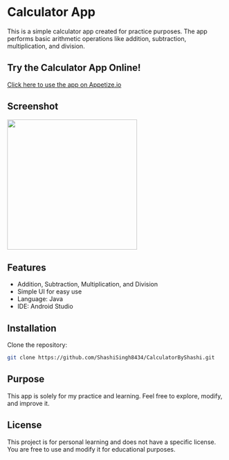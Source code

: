 # Calculator App

This is a simple calculator app created for practice purposes. The app performs basic arithmetic operations like addition, subtraction, multiplication, and division.
## Try the Calculator App Online!
[Click here to use the app on Appetize.io]([https://appetize.io/app/your-app-id](https://appetize.io/app/b_4f6taejrguflrqqiw4o4m2il3a))

## Screenshot
<img src="https://github.com/user-attachments/assets/f293ac66-9019-4eec-9623-f92007a37e6e" width="300">


## Features
- Addition, Subtraction, Multiplication, and Division
- Simple UI for easy use
- Language: Java
- IDE: Android Studio

## Installation
Clone the repository:
   ```sh
   git clone https://github.com/ShashiSingh8434/CalculatorByShashi.git
   ```

## Purpose
This app is solely for my practice and learning. Feel free to explore, modify, and improve it.

## License
This project is for personal learning and does not have a specific license. You are free to use and modify it for educational purposes.
